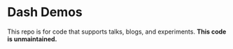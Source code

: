 # Dash Demos

This repo is for code that supports talks, blogs, and experiments. **This code is unmaintained.**

